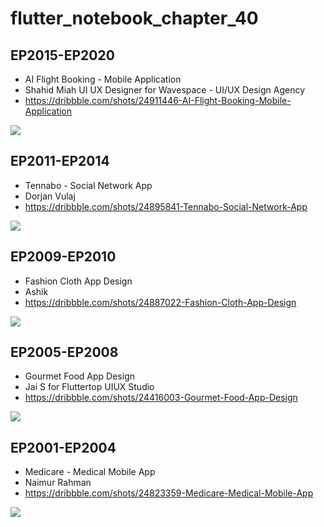 # flutter_notebook_chapter_40

## EP2015-EP2020

- AI Flight Booking - Mobile Application
- Shahid Miah UI UX Designer for Wavespace - UI/UX Design Agency
- https://dribbble.com/shots/24911446-AI-Flight-Booking-Mobile-Application

<img src="https://cdn.dribbble.com/userupload/16733340/file/original-4b074a972882443030e6e21c0c2d55ee.png?resize=1905x1429"/>


## EP2011-EP2014

- Tennabo - Social Network App
- Dorjan Vulaj
- https://dribbble.com/shots/24895841-Tennabo-Social-Network-App

<img src="https://cdn.dribbble.com/userupload/16685875/file/original-a8884dc76ec2a8fa09a4059332122e4f.png?resize=1504x1128"/>


## EP2009-EP2010

- Fashion Cloth App Design
- Ashik
- https://dribbble.com/shots/24887022-Fashion-Cloth-App-Design

<img src="https://cdn.dribbble.com/userupload/16660555/file/original-26f6c8f11619f456a216ea91c342c5a2.png?resize=1905x1429"/>


## EP2005-EP2008

- Gourmet Food App Design
- Jai S for Fluttertop UIUX Studio
- https://dribbble.com/shots/24416003-Gourmet-Food-App-Design

<img src="https://cdn.dribbble.com/userupload/15286836/file/original-83f9e5af9b2c87726648f7ac508c3c72.png?resize=1905x1429"/>

## EP2001-EP2004

- Medicare - Medical Mobile App
- Naimur Rahman
- https://dribbble.com/shots/24823359-Medicare-Medical-Mobile-App

<img src="https://cdn.dribbble.com/userupload/16475563/file/original-18bcccc5dcfc8c9dc25f478139eb5c53.png?resize=1600x1200"/>